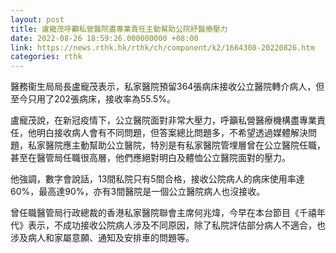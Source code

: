 ```yaml
---
layout: post
title: 盧寵茂呼籲私營醫院盡專業責任主動幫助公院紓醫療壓力
date: 2022-08-26 18:59:26.000000000 +08:00
link: https://news.rthk.hk/rthk/ch/component/k2/1664308-20220826.htm
categories: rthk
---
```


醫務衞生局局長盧寵茂表示，私家醫院預留364張病床接收公立醫院轉介病人，但至今只用了202張病床，接收率為55.5%。

盧寵茂說，在新冠疫情下，公立醫院面對非常大壓力，呼籲私營醫療機構盡專業責任，他明白接收病人會有不同問題，但答案總比問題多，不希望透過媒體解決問題，私家醫院應主動幫助公立醫院，特別是有私家醫院管埋層曾在公立醫院任職，甚至在醫管局任職很高層，他們應絕對明白及體恤公立醫院面對的壓力。

他強調，數字會說話，13間私院只有5間合格，接收公院病人的病床使用率達60%，最高達90%，亦有3間醫院是一個公立醫院病人也沒接收。

曾任職醫管局行政總裁的香港私家醫院聯會主席何兆煒，今早在本台節目《千禧年代》表示，不成功接收公院病人涉及不同原因，除了私院評估部分病人不適合，也涉及病人和家屬意願、通知及安排車的問題等。
